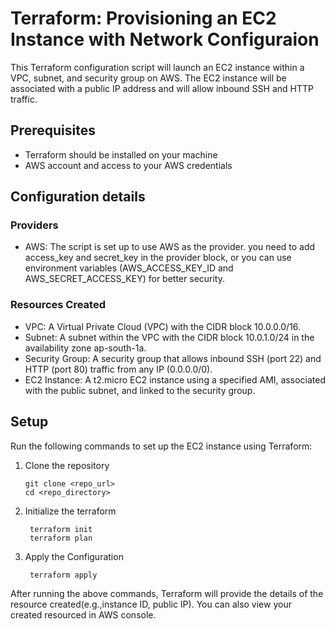 # Terraform: Provisioning an EC2 Instance with Network Configuraion

This Terraform configuration script will launch an EC2 instance within a VPC, subnet, and security group on AWS. The EC2 instance will be associated with a public IP address and will allow inbound SSH and HTTP traffic.

## Prerequisites
- Terraform should be installed on your machine
- AWS account and access to your AWS credentials

## Configuration details

### Providers
- AWS: The script is set up to use AWS as the provider. you need to add access_key and secret_key in the provider block, or you can use environment variables (AWS_ACCESS_KEY_ID and AWS_SECRET_ACCESS_KEY) for better security.
  
### Resources Created
- VPC: A Virtual Private Cloud (VPC) with the CIDR block 10.0.0.0/16.
- Subnet: A subnet within the VPC with the CIDR block 10.0.1.0/24 in the availability zone ap-south-1a.
- Security Group: A security group that allows inbound SSH (port 22) and HTTP (port 80) traffic from any IP (0.0.0.0/0).
- EC2 Instance: A t2.micro EC2 instance using a specified AMI, associated with the public subnet, and linked to the security group.

## Setup
Run the following commands to set up the EC2 instance using Terraform:

 1. Clone the repository
    
        git clone <repo_url>
        cd <repo_directory>
    
3. Initialize the terraform

        terraform init
        terraform plan
   
5. Apply the Configuration
   
        terraform apply

After running the above commands, Terraform will provide the details of the resource created(e.g.,instance ID, public IP).
You can also view your created resourced in AWS console.


